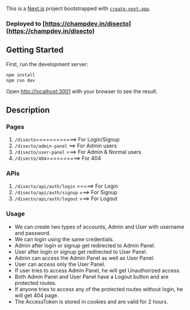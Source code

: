 This is a [Next.js](https://nextjs.org/) project bootstrapped with [`create-next-app`](https://github.com/vercel/next.js/tree/canary/packages/create-next-app).

### Deployed to [https://champdev.in/disecto](https://champdev.in/disecto)

## Getting Started

First, run the development server:

```bash
npm install
npm run dev
```

Open [http://localhost:3001](http://localhost:3001) with your browser to see the result.

## Description

### Pages
  1. `/disecto`============> For Login/Signup
  2. `/disecto/admin-panel` ==> For Admin users
  3. `/disecto/user-panel`  ===> For Admin & Normal users
  4. `/disecto/404`==========> For 404
### APIs
  1. `/disecto/api/auth/login` =====> For Login
  2. `/disecto/api/auth/signup` ===> For Signup
  3. `/disecto/api/auth/logout` ===> For Logout

### Usage
 * We can create two types of accounts, Admin and User with username and password.
 * We can login using the same credentials.
 * Admin after login or signup get redirected to Admin Panel.
 * User after login or signup get redirected to User Panel.
 * Admin can access the Admin Panel as well as User Panel.
 * User can access only the User Panel.
 * If user tries to access Admin Panel, he will get Unauthorized access.
 * Both Admin Panel and User Panel have a Logout button and are protected routes.
 * If anyone tries to access any of the protected routes without login, he will get 404 page.
 * The AccessToken is stored in cookies and are valid for 2 hours.
